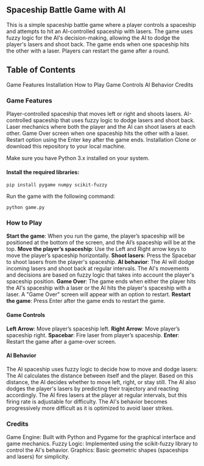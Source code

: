 ## Spaceship Battle Game with AI
This is a simple spaceship battle game where a player controls a spaceship and attempts to hit an AI-controlled spaceship with lasers. The game uses fuzzy logic for the AI's decision-making, allowing the AI to dodge the player's lasers and shoot back. The game ends when one spaceship hits the other with a laser. Players can restart the game after a round.

## Table of Contents
Game Features
Installation
How to Play
Game Controls
AI Behavior
Credits

### Game Features
Player-controlled spaceship that moves left or right and shoots lasers.
AI-controlled spaceship that uses fuzzy logic to dodge lasers and shoot back.
Laser mechanics where both the player and the AI can shoot lasers at each other.
Game Over screen when one spaceship hits the other with a laser.
Restart option using the Enter key after the game ends.
Installation
Clone or download this repository to your local machine.

Make sure you have Python 3.x installed on your system.

#### Install the required libraries:

```
pip install pygame numpy scikit-fuzzy
```
Run the game with the following command:
```
python game.py
```
### How to Play
**Start the game**: When you run the game, the player’s spaceship will be positioned at the bottom of the screen, and the AI’s spaceship will be at the top.
**Move the player’s spaceship**: Use the Left and Right arrow keys to move the player’s spaceship horizontally.
**Shoot lasers**: Press the Spacebar to shoot lasers from the player's spaceship.
**AI behavior**: The AI will dodge incoming lasers and shoot back at regular intervals. The AI's movements and decisions are based on fuzzy logic that takes into account the player's spaceship position.
**Game Over**: The game ends when either the player hits the AI's spaceship with a laser or the AI hits the player's spaceship with a laser. A "Game Over" screen will appear with an option to restart.
**Restart the game**: Press Enter after the game ends to restart the game.
#### Game Controls
**Left Arrow**: Move player’s spaceship left.
**Right Arrow**: Move player’s spaceship right.
**Spacebar**: Fire laser from player’s spaceship.
**Enter**: Restart the game after a game-over screen.
#### AI Behavior
The AI spaceship uses fuzzy logic to decide how to move and dodge lasers:
The AI calculates the distance between itself and the player.
Based on this distance, the AI decides whether to move left, right, or stay still.
The AI also dodges the player's lasers by predicting their trajectory and reacting accordingly.
The AI fires lasers at the player at regular intervals, but this firing rate is adjustable for difficulty.
The AI's behavior becomes progressively more difficult as it is optimized to avoid laser strikes.
### Credits
Game Engine: Built with Python and Pygame for the graphical interface and game mechanics.
Fuzzy Logic: Implemented using the scikit-fuzzy library to control the AI's behavior.
Graphics: Basic geometric shapes (spaceships and lasers) for simplicity.
